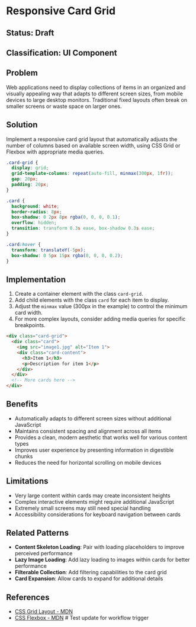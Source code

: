 # Responsive Card Grid

## Status: Draft

## Classification: UI Component

## Problem
Web applications need to display collections of items in an organized and visually appealing way that adapts to different screen sizes, from mobile devices to large desktop monitors. Traditional fixed layouts often break on smaller screens or waste space on larger ones.

## Solution
Implement a responsive card grid layout that automatically adjusts the number of columns based on available screen width, using CSS Grid or Flexbox with appropriate media queries.

```css
.card-grid {
  display: grid;
  grid-template-columns: repeat(auto-fill, minmax(300px, 1fr));
  gap: 20px;
  padding: 20px;
}

.card {
  background: white;
  border-radius: 8px;
  box-shadow: 0 2px 8px rgba(0, 0, 0, 0.1);
  overflow: hidden;
  transition: transform 0.3s ease, box-shadow 0.3s ease;
}

.card:hover {
  transform: translateY(-5px);
  box-shadow: 0 5px 15px rgba(0, 0, 0, 0.2);
}
```

## Implementation
1. Create a container element with the class `card-grid`.
2. Add child elements with the class `card` for each item to display.
3. Adjust the `minmax` value (300px in the example) to control the minimum card width.
4. For more complex layouts, consider adding media queries for specific breakpoints.

```html
<div class="card-grid">
  <div class="card">
    <img src="image1.jpg" alt="Item 1">
    <div class="card-content">
      <h3>Item 1</h3>
      <p>Description for item 1</p>
    </div>
  </div>
  <!-- More cards here -->
</div>
```

## Benefits
- Automatically adapts to different screen sizes without additional JavaScript
- Maintains consistent spacing and alignment across all items
- Provides a clean, modern aesthetic that works well for various content types
- Improves user experience by presenting information in digestible chunks
- Reduces the need for horizontal scrolling on mobile devices

## Limitations
- Very large content within cards may create inconsistent heights
- Complex interactive elements might require additional JavaScript
- Extremely small screens may still need special handling
- Accessibility considerations for keyboard navigation between cards

## Related Patterns
- **Content Skeleton Loading**: Pair with loading placeholders to improve perceived performance
- **Lazy Image Loading**: Add lazy loading to images within cards for better performance
- **Filterable Collection**: Add filtering capabilities to the card grid
- **Card Expansion**: Allow cards to expand for additional details

## References
- [CSS Grid Layout - MDN](https://developer.mozilla.org/en-US/docs/Web/CSS/CSS_Grid_Layout)
- [CSS Flexbox - MDN](https://developer.mozilla.org/en-US/docs/Web/CSS/CSS_Flexible_Box_Layout) # Test update for workflow trigger

